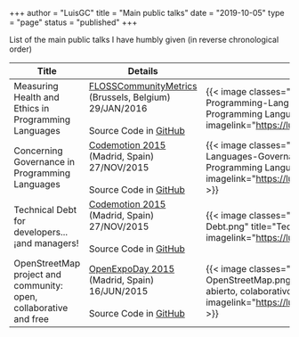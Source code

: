 +++
author = "LuisGC"
title = "Main public talks"
date = "2019-10-05"
type = "page"
status = "published"
+++

List of the main public talks I have humbly given (in reverse chronological order)

| Title    | Details | Presentation |
|---|---|---|
| Measuring Health and Ethics in Programming Languages | [FLOSSCommunityMetrics](http://flosscommunitymetrics.org/2016-eu/index.html)<br/>(Brussels, Belgium)<br/>29/JAN/2016<br/><br/>Source Code in [GitHub](https://github.com/LuisGC/measuring_programming_languages)| {{< image classes="image" src="/img/talks/2016-Measuring-Health-Programming-Languages.png" title="Measuring Health and Ethics in Programming Languages" imagelink="https://luiyo.net/measuring_programming_languages/" >}} |
| Concerning Governance in Programming Languages | [Codemotion 2015](https://www.koliseo.com/events/codemotion-madrid/r4p/5685252034920448/agenda#/5677904553836544)<br />(Madrid, Spain)<br />27/NOV/2015<br /><br />Source Code in [GitHub](https://github.com/LuisGC/programming_languages_governance) | {{< image classes="image" src="/img/talks/2015-Programming-Languages-Governance.png" title="Concerning Governance in Programming Languages" imagelink="https://luiyo.net/programming_languages_governance/" >}} |
| Technical Debt for developers... ¡and managers! | [Codemotion 2015](https://www.koliseo.com/events/codemotion-madrid/r4p/5685252034920448/agenda#/5677904553836544)<br />(Madrid, Spain)<br />27/NOV/2015<br /><br />Source Code in [GitHub](https://github.com/LuisGC/technical-debt-presentation) | {{< image classes="image" src="/img/talks/2015-Technical-Debt.png" title="Technical Debt for developers... ¡and managers!" imagelink="https://luiyo.net/technical-debt-presentation/" >}} |
| OpenStreetMap project and community: open, collaborative and free | [OpenExpoDay 2015](http://ediciones.openexpo.es/openexpo-day-2015/)<br />(Madrid, Spain)<br />16/JUN/2015<br /><br />Source Code in [GitHub](https://github.com/LuisGC/OpenStreetMap_open_collaborative_free) | {{< image classes="image" src="/img/talks/2015-OpenStreetMap.png" title="OpenStreetMap comunidad y proyecto abierto, colaborativo y libre" imagelink="https://luiyo.net/OpenStreetMap_open_collaborative_free/" >}} |
